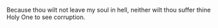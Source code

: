 Because thou wilt not leave my soul in hell, neither wilt thou suffer thine Holy One to see corruption.
